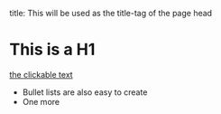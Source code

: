 title: This will be used as the title-tag of the page head
# This is a H1

[the clickable text](http://xlson.com/)

* Bullet lists are also easy to create
* One more